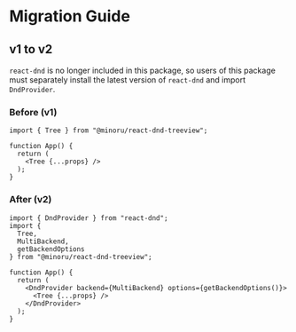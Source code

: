 # Migration Guide

## v1 to v2

`react-dnd` is no longer included in this package, so users of this package must separately install the latest version of `react-dnd` and import `DndProvider`.

### Before (v1)

```
import { Tree } from "@minoru/react-dnd-treeview";

function App() {
  return (
    <Tree {...props} />
  );
}
```

### After (v2)

```
import { DndProvider } from "react-dnd";
import {
  Tree,
  MultiBackend,
  getBackendOptions
} from "@minoru/react-dnd-treeview";

function App() {
  return (
    <DndProvider backend={MultiBackend} options={getBackendOptions()}>
      <Tree {...props} />
    </DndProvider>
  );
}
```
